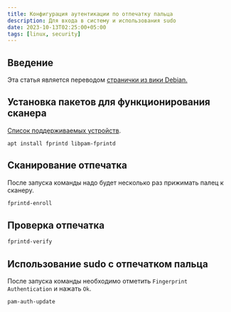 ```yaml
---
title: Конфигурация аутентикации по отпечатку пальца
description: Для входа в систему и использования sudo
date: 2023-10-13T02:25:00+05:00
tags: [linux, security]
---
```


## Введение
Эта статья является переводом [странички из вики Debian.](https://wiki.debian.org/SecurityManagement/fingerprint%20authentication)

## Установка пакетов для функционирования сканера
[Список поддерживаемых устройств](https://fprint.freedesktop.org/supported-devices.html).
```shell
apt install fprintd libpam-fprintd
```

## Сканирование отпечатка
После запуска команды надо будет несколько раз прижимать палец к сканеру.
```bash
fprintd-enroll
```

## Проверка отпечатка
```bash
fprintd-verify
```

## Использование sudo с отпечатком пальца
После запуска команды необходимо отметить `Fingerprint Authentication` и нажать `Ok`. 
```shell
pam-auth-update
```
